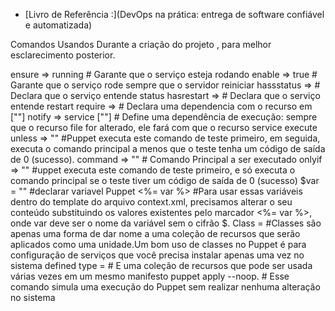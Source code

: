 
* [Livro de Referência :](DevOps na prática: entrega de software confiável e automatizada)


Comandos Usandos Durante a criação do projeto , para melhor esclarecimento posterior.




ensure => running # Garante que o serviço esteja rodando
enable => true # Garante que o serviço rode sempre que o servidor reiniciar
hassstatus => # Declara que o serviço entende status
hasrestart => # Declara que o serviço entende restart
require => # Declara uma dependencia com o recurso em [""]
notify => service [""] # Define uma dependência de execução: sempre que
o recurso file for alterado, ele fará com que o recurso service execute 
unless => ""  #Puppet executa este comando de teste primeiro, em seguida, executa o comando principal a menos que o teste tenha um código de saída de 0 (sucesso). 
command => "" # Comando Principal a ser executado
onlyif => "" #uppet executa este comando de teste primeiro, e só executa o comando principal se o teste tiver um código de saída de 0 (sucesso)
$var = "" #declarar variavel Puppet
<%= var %> #Para usar essas variáveis dentro do template do 
arquivo context.xml, precisamos alterar o seu conteúdo substituindo
os valores existentes pelo marcador <%= var %>, onde var deve ser
o nome da variável sem o cifrão $.
Class = #Classes são apenas uma
forma de dar nome a uma coleção de recursos que serão aplicados como uma
unidade.Um bom uso de classes no Puppet é para configuração de serviços que
você precisa instalar apenas uma vez no sistema
defined type =  # E uma coleção de recursos que pode
ser usada várias vezes em um mesmo manifesto
puppet apply --noop. # Esse comando simula uma execução do Puppet sem realizar
nenhuma alteração no sistema


 



